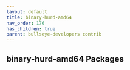 ```yaml
---
layout: default
title: binary-hurd-amd64
nav_order: 176
has_children: true
parent: bullseye-developers contrib
---
```


## binary-hurd-amd64 Packages
